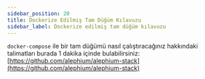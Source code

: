 ```yaml
---
sidebar_position: 20
title: Dockerize Edilmiş Tam Düğüm Kılavuzu
sidebar_label: Dockerize edilmiş tam düğüm kılavuzu
---
```


`docker-compose` ile bir tam düğümü nasıl çalıştıracağınız hakkındaki talimatları burada 1 dakika içinde bulabilirsiniz: [https://github.com/alephium/alephium-stack](https://github.com/alephium/alephium-stack)
